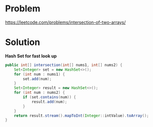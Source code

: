 # Problem

https://leetcode.com/problems/intersection-of-two-arrays/

# Solution

**Hash Set for fast look up**

```java
public int[] intersection(int[] nums1, int[] nums2) {
    Set<Integer> set = new HashSet<>();
    for (int num : nums1) {
        set.add(num);
    }
    Set<Integer> result = new HashSet<>();
    for (int num : nums2) {
        if (set.contains(num)) {
            result.add(num);
        }
    }
    return result.stream().mapToInt(Integer::intValue).toArray();
}
```
